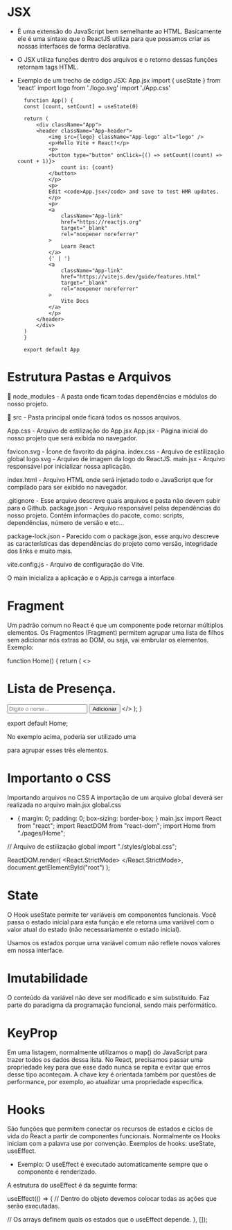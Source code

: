 # JSX

* É uma extensão do JavaScript bem semelhante ao HTML. Basicamente ele é uma sintaxe que o ReactJS utiliza para que possamos criar as nossas interfaces de forma declarativa.

* O JSX utiliza funções dentro dos arquivos e o retorno dessas funções retornam tags HTML.

* Exemplo de um trecho de código JSX:
App.jsx
    import { useState } from 'react'
    import logo from './logo.svg'
    import './App.css'

        function App() {
        const [count, setCount] = useState(0)

        return (
            <div className="App">
            <header className="App-header">
                <img src={logo} className="App-logo" alt="logo" />
                <p>Hello Vite + React!</p>
                <p>
                <button type="button" onClick={() => setCount((count) => count + 1)}>
                    count is: {count}
                </button>
                </p>
                <p>
                Edit <code>App.jsx</code> and save to test HMR updates.
                </p>
                <p>
                <a
                    className="App-link"
                    href="https://reactjs.org"
                    target="_blank"
                    rel="noopener noreferrer"
                >
                    Learn React
                </a>
                {' | '}
                <a
                    className="App-link"
                    href="https://vitejs.dev/guide/features.html"
                    target="_blank"
                    rel="noopener noreferrer"
                >
                    Vite Docs
                </a>
                </p>
            </header>
            </div>
        )
        }

        export default App

# Estrutura Pastas e Arquivos

📁 node_modules - A pasta onde ficam todas dependências e módulos do nosso projeto.

📁 src - Pasta principal onde ficará todos os nossos arquivos.

App.css - Arquivo de estilização do App.jsx App.jsx - Página inicial do nosso projeto que será exibida no navegador.

favicon.svg - Ícone de favorito da página. index.css - Arquivo de estilização global logo.svg - Arquivo de imagem da logo do ReactJS. main.jsx - Arquivo responsável por inicializar nossa aplicação.

index.html - Arquivo HTML onde será injetado todo o JavaScript que for compilado para ser exibido no navegador.

.gitignore - Esse arquivo descreve quais arquivos e pasta não devem subir para o Github. package.json - Arquivo responsável pelas dependências do nosso projeto. Contém informações do pacote, como: scripts, dependências, número de versão e etc...

package-lock.json - Parecido com o package.json, esse arquivo descreve as características das dependências do projeto como versão, integridade dos links e muito mais.

vite.config.js - Arquivo de configuração do Vite.

O main inicializa a aplicação e o App.js carrega a interface

# Fragment

Um padrão comum no React é que um componente pode retornar múltiplos elementos. Os Fragmentos (Fragment) permitem agrupar uma lista de filhos sem adicionar nós extras ao DOM, ou seja, vai embrular os elementos.
Exemplo:

function Home() {
  return (
    <>
      <h1>Lista de Presença.</h1>
      <input type="text" placeholder="Digite o nome..." />
      <button type="button">Adicionar</button>
    </>
  );
}

export default Home;

No exemplo acima, poderia ser utilizado uma <div> para agrupar esses três elementos.

# Importanto o CSS

Importando arquivos no CSS
A importação de um arquivo global deverá ser realizada no arquivo main.jsx
global.css
* {
  margin: 0;
  padding: 0;
  box-sizing: border-box;
}
main.jsx
import React from "react";
import ReactDOM from "react-dom";
import Home from "./pages/Home";

// Arquivo de estilização global
import "./styles/global.css";

ReactDOM.render(
  <React.StrictMode>
    <Home />
  </React.StrictMode>,
  document.getElementById("root")
);


# State

O Hook useState permite ter variáveis em componentes funcionais. Você passa o estado inicial para esta função e ele retorna uma variável com o valor atual do estado (não necessariamente o estado inicial).

Usamos os estados porque uma variável comum não reflete novos valores em nossa interface.

# Imutabilidade 

O conteúdo da variável não deve ser modificado e sim substituído. Faz parte do paradigma da programação funcional, sendo mais performático.

# KeyProp

Em uma listagem, normalmente utilizamos o map() do JavaScript para trazer todos os dados dessa lista. No React, precisamos passar uma propriedade key para que esse dado nunca se repita e evitar que erros desse tipo aconteçam. A chave key é orientada também por questões de performance, por exemplo, ao atualizar uma propriedade específica.

# Hooks

São funções que permitem conectar os recursos de estados e ciclos de vida do React a partir de componentes funcionais. Normalmente os Hooks iniciam com a palavra use por convenção. Exemplos de hooks: useState, useEffect.

* Exemplo: 
O useEffect é executado automaticamente sempre que o componente é renderizado.

A estrutura do useEffect é da seguinte forma:

useEffect(() => {
 // Dentro do objeto devemos colocar todas as ações que serão executadas.
    

// Os arrays definem quais os estados que o useEffect depende.
  }, []);
